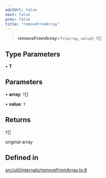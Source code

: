 ```yaml
---
editUrl: false
next: false
prev: false
title: "removeFromArray"
---
```


> **removeFromArray**\<`T`\>(`array`, `value`): `T`[]

## Type Parameters

• **T**

## Parameters

• **array**: `T`[]

• **value**: `T`

## Returns

`T`[]

original array

## Defined in

[src/util/internals/removeFromArray.ts:8](https://github.com/fabricjs/fabric.js/blob/5c1240d8b4662e45868dd33f385f941de21c8e9c/src/util/internals/removeFromArray.ts#L8)
